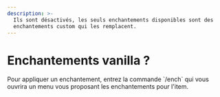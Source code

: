 ```yaml
---
description: >-
  Ils sont désactivés, les seuls enchantements disponibles sont des
  enchantements custom qui les remplacent.
---
```


# Enchantements vanilla ?

Pour appliquer un enchantement, entrez la commande \`/ench\` qui vous ouvrira un menu vous proposant les enchantements pour l'item.  &#x20;
